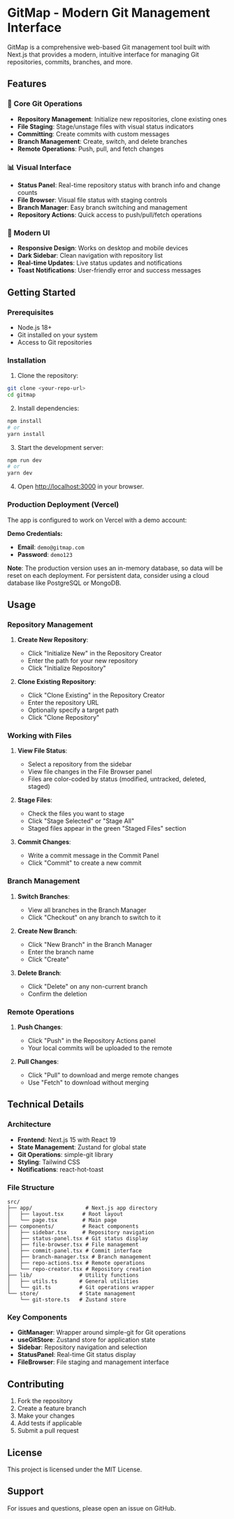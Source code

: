 # GitMap - Modern Git Management Interface

GitMap is a comprehensive web-based Git management tool built with Next.js that provides a modern, intuitive interface for managing Git repositories, commits, branches, and more.

## Features

### 🚀 Core Git Operations
- **Repository Management**: Initialize new repositories, clone existing ones
- **File Staging**: Stage/unstage files with visual status indicators
- **Committing**: Create commits with custom messages
- **Branch Management**: Create, switch, and delete branches
- **Remote Operations**: Push, pull, and fetch changes

### 📊 Visual Interface
- **Status Panel**: Real-time repository status with branch info and change counts
- **File Browser**: Visual file status with staging controls
- **Branch Manager**: Easy branch switching and management
- **Repository Actions**: Quick access to push/pull/fetch operations

### 🎨 Modern UI
- **Responsive Design**: Works on desktop and mobile devices
- **Dark Sidebar**: Clean navigation with repository list
- **Real-time Updates**: Live status updates and notifications
- **Toast Notifications**: User-friendly error and success messages

## Getting Started

### Prerequisites
- Node.js 18+ 
- Git installed on your system
- Access to Git repositories

### Installation

1. Clone the repository:
```bash
git clone <your-repo-url>
cd gitmap
```

2. Install dependencies:
```bash
npm install
# or
yarn install
```

3. Start the development server:
```bash
npm run dev
# or
yarn dev
```

4. Open [http://localhost:3000](http://localhost:3000) in your browser.

### Production Deployment (Vercel)

The app is configured to work on Vercel with a demo account:

**Demo Credentials:**
- **Email**: `demo@gitmap.com`
- **Password**: `demo123`

**Note**: The production version uses an in-memory database, so data will be reset on each deployment. For persistent data, consider using a cloud database like PostgreSQL or MongoDB.

## Usage

### Repository Management

1. **Create New Repository**:
   - Click "Initialize New" in the Repository Creator
   - Enter the path for your new repository
   - Click "Initialize Repository"

2. **Clone Existing Repository**:
   - Click "Clone Existing" in the Repository Creator
   - Enter the repository URL
   - Optionally specify a target path
   - Click "Clone Repository"

### Working with Files

1. **View File Status**:
   - Select a repository from the sidebar
   - View file changes in the File Browser panel
   - Files are color-coded by status (modified, untracked, deleted, staged)

2. **Stage Files**:
   - Check the files you want to stage
   - Click "Stage Selected" or "Stage All"
   - Staged files appear in the green "Staged Files" section

3. **Commit Changes**:
   - Write a commit message in the Commit Panel
   - Click "Commit" to create a new commit

### Branch Management

1. **Switch Branches**:
   - View all branches in the Branch Manager
   - Click "Checkout" on any branch to switch to it

2. **Create New Branch**:
   - Click "New Branch" in the Branch Manager
   - Enter the branch name
   - Click "Create"

3. **Delete Branch**:
   - Click "Delete" on any non-current branch
   - Confirm the deletion

### Remote Operations

1. **Push Changes**:
   - Click "Push" in the Repository Actions panel
   - Your local commits will be uploaded to the remote

2. **Pull Changes**:
   - Click "Pull" to download and merge remote changes
   - Use "Fetch" to download without merging

## Technical Details

### Architecture
- **Frontend**: Next.js 15 with React 19
- **State Management**: Zustand for global state
- **Git Operations**: simple-git library
- **Styling**: Tailwind CSS
- **Notifications**: react-hot-toast

### File Structure
```
src/
├── app/                 # Next.js app directory
│   ├── layout.tsx      # Root layout
│   └── page.tsx        # Main page
├── components/         # React components
│   ├── sidebar.tsx     # Repository navigation
│   ├── status-panel.tsx # Git status display
│   ├── file-browser.tsx # File management
│   ├── commit-panel.tsx # Commit interface
│   ├── branch-manager.tsx # Branch management
│   ├── repo-actions.tsx # Remote operations
│   └── repo-creator.tsx # Repository creation
├── lib/               # Utility functions
│   ├── utils.ts       # General utilities
│   └── git.ts         # Git operations wrapper
└── store/             # State management
    └── git-store.ts   # Zustand store
```

### Key Components

- **GitManager**: Wrapper around simple-git for Git operations
- **useGitStore**: Zustand store for application state
- **Sidebar**: Repository navigation and selection
- **StatusPanel**: Real-time Git status display
- **FileBrowser**: File staging and management interface

## Contributing

1. Fork the repository
2. Create a feature branch
3. Make your changes
4. Add tests if applicable
5. Submit a pull request

## License

This project is licensed under the MIT License.

## Support

For issues and questions, please open an issue on GitHub.
